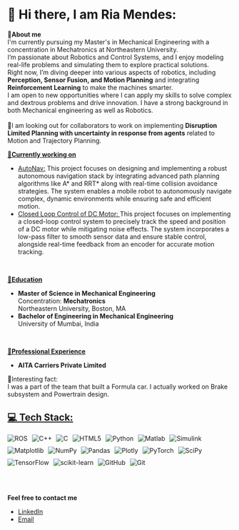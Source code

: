 <h1>💫 Hi there, I am Ria Mendes:</h1>
<p><b>🔗About me</b><br>
  I'm currently pursuing my Master's in Mechanical Engineering with a concentration in Mechatronics at Northeastern University.<br>
  I’m passionate about Robotics and Control Systems, and I enjoy modeling real-life problems and simulating them to explore practical solutions.<br>
  Right now, I’m diving deeper into various aspects of robotics, including <b>Perception, Sensor Fusion, and Motion Planning</b> and integrating <b>Reinforcement Learning</b> to make the machines smarter.<br>
  I am open to new opportunities where I can apply my skills to solve complex and dextrous problems and drive innovation. I have a strong background in both Mechanical engineering as well as Robotics.<br><br>
  📣I am looking out for collaborators to work on implementing <b>Disruption Limited Planning with uncertainty in response from agents</b> related to Motion and Trajectory Planning.
</p>

<b><u>🔗Currently working on</u></b>
<ul>
  <li><a href="https://github.com/ria034/AutoNav-Path-Planning-and-Control-for-Autonomous-Navigation.git">AutoNav:</a> This project focuses on designing and implementing a robust autonomous navigation stack by integrating advanced path planning algorithms like A* and RRT* along with real-time collision avoidance strategies. The system enables a mobile robot to autonomously navigate complex, dynamic environments while ensuring safe and efficient motion.</li>
  <li><a href="https://github.com/ria034/DC-Motor-Speed-and-Position-Tracking-.git">Closed Loop Control of DC Motor: </a>This project focuses on implementing a closed-loop control system to precisely track the speed and position of a DC motor while mitigating noise effects. The system incorporates a low-pass filter to smooth sensor data and ensure stable control, alongside real-time feedback from an encoder for accurate motion tracking.</li>
</ul><br>

<b><u>🔗Education</u></b>
<ul>
  <li>
    <b>Master of Science in Mechanical Engineering</b><br>
    Concentration: <b>Mechatronics</b><br>
    Northeastern University, Boston, MA
  </li>
  <li>
    <b>Bachelor of Engineering in Mechanical Engineering</b><br>
    University of Mumbai, India
  </li>
</ul>
<br>

<b><u>🔗Professional Experience</u></b>
<ul>
   <li>
     <b>AITA Carriers Private Limited</b>
   </li>
</ul>

<p>🔗Interesting fact:<br>I was a part of the team that built a Formula car. I actually worked on Brake subsystem and Powertrain design.</p>

<h2><u>💻 Tech Stack:</u></h2>
<div style="display: flex; flex-wrap: wrap; gap: 10px;">
  <img src="https://img.shields.io/badge/ros-%230A0FF9.svg?style=for-the-badge&logo=ros&logoColor=white" alt="ROS">
  <img src="https://img.shields.io/badge/c++-%2300599C.svg?style=for-the-badge&logo=c%2B%2B&logoColor=white" alt="C++">
  <img src="https://img.shields.io/badge/c-%2300599C.svg?style=for-the-badge&logo=c&logoColor=white" alt="C">
  <img src="https://img.shields.io/badge/html5-%23E34F26.svg?style=for-the-badge&logo=html5&logoColor=white" alt="HTML5">
  <img src="https://img.shields.io/badge/python-3670A0?style=for-the-badge&logo=python&logoColor=ffdd54" alt="Python">
  <img src="https://img.shields.io/badge/Matlab-%23E5C200.svg?style=for-the-badge&logo=Matlab&logoColor=white" alt="Matlab">
  <img src="https://img.shields.io/badge/Simulink-%23000000.svg?style=for-the-badge&logo=Simulink&logoColor=white" alt="Simulink">
  <img src="https://img.shields.io/badge/Matplotlib-%23ffffff.svg?style=for-the-badge&logo=Matplotlib&logoColor=black" alt="Matplotlib">
  <img src="https://img.shields.io/badge/numpy-%23013243.svg?style=for-the-badge&logo=numpy&logoColor=white" alt="NumPy">
  <img src="https://img.shields.io/badge/pandas-%23150458.svg?style=for-the-badge&logo=pandas&logoColor=white" alt="Pandas">
  <img src="https://img.shields.io/badge/Plotly-%233F4F75.svg?style=for-the-badge&logo=plotly&logoColor=white" alt="Plotly">
  <img src="https://img.shields.io/badge/PyTorch-%23EE4C2C.svg?style=for-the-badge&logo=PyTorch&logoColor=white" alt="PyTorch">
  <img src="https://img.shields.io/badge/SciPy-%230C55A5.svg?style=for-the-badge&logo=scipy&logoColor=white" alt="SciPy">
  <img src="https://img.shields.io/badge/TensorFlow-%23FF6F00.svg?style=for-the-badge&logo=TensorFlow&logoColor=white" alt="TensorFlow">
  <img src="https://img.shields.io/badge/scikit--learn-%23F7931E.svg?style=for-the-badge&logo=scikit-learn&logoColor=white" alt="scikit-learn">
  <img src="https://img.shields.io/badge/github-%23121011.svg?style=for-the-badge&logo=github&logoColor=white" alt="GitHub">
  <img src="https://img.shields.io/badge/git-%23F05033.svg?style=for-the-badge&logo=git&logoColor=white" alt="Git">
</div>

<br><br>

<b>Feel free to contact me</b>
<ul>
  <li><a href="http://www.linkedin.com/in/riamendes">LinkedIn</a></li>
  <li><a href="mailto:riamendes1752@gmail.com">Email</a></li>
</ul>
